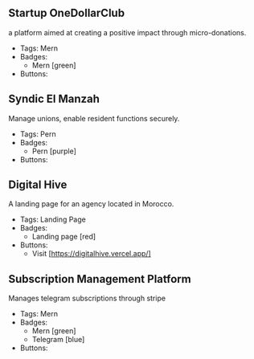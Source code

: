 ## Startup OneDollarClub
a platform aimed at creating a positive impact through micro-donations.
- Tags: Mern
- Badges:
  - Mern [green]
- Buttons:


## Syndic El Manzah
Manage unions, enable resident functions securely.
- Tags: Pern
- Badges:
  - Pern [purple]
- Buttons:

## Digital Hive
A landing page for an agency located in Morocco.
- Tags: Landing Page
- Badges:
  - Landing page [red]
- Buttons:
  - Visit [https://digitalhive.vercel.app/]

## Subscription Management Platform
Manages telegram subscriptions through stripe
- Tags: Mern
- Badges:
  - Mern [green]
  - Telegram [blue]
- Buttons:

